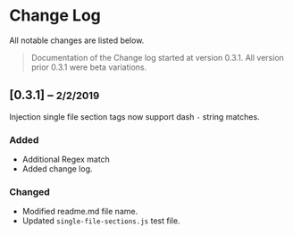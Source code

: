 # Change Log
All notable changes are listed below.

>Documentation of the Change log started at version 0.3.1. All version prior 0.3.1 were beta variations.


## [0.3.1] – <small>2/2/2019</small>

Injection single file section tags now support dash `-` string matches.

### Added
- Additional Regex match
- Added change log.

### Changed
- Modified readme.md file name.
- Updated `single-file-sections.js` test file.
